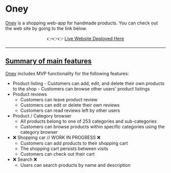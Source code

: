 # Oney
[Oney](https://shoponey.herokuapp.com/) is a shopping web-app for handmade products. You can check out the web site by going to the link below.

<div align="center">👉👉👉 <a href="https://shoponey.herokuapp.com/">Live Website Deployed Here</div>

---
## Summary of main features

[Oney](https://shoponey.herokuapp.com/) includes MVP functionality for the following features:
- Product listing
		- Customers can add, edit, and delete their own products to the shop
		- Customers can browse other users' product listings
- Product reviews
	- Customers can leave product review
	- Customers can edit or delete their own reviews
	- Customers can read reviews left by other users
-  Product / Category browser
	- All products belong to one of 253 categories and sub-categories
	- Customers can browse products within specific categories using the category browser
- ❌ Shopping car // WORK IN PROGRESS ❌
	- Customers can add products to their shopping cart
	- The shopping cart persists between visits
	- Customers can check out their cart
- ❌ Search ❌
	- Users can search products by name and description
